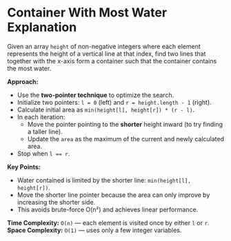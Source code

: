 # Container With Most Water Explanation

Given an array `height` of non-negative integers where each element represents the height of a vertical line at that index, find two lines that together with the x-axis form a container such that the container contains the most water.

**Approach:**

- Use the **two-pointer technique** to optimize the search.
- Initialize two pointers: `l = 0` (left) and `r = height.length - 1` (right).
- Calculate initial area as `min(height[l], height[r]) * (r - l)`.
- In each iteration:
  - Move the pointer pointing to the **shorter** height inward (to try finding a taller line).
  - Update the `area` as the maximum of the current and newly calculated area.
- Stop when `l == r`.

**Key Points:**
- Water contained is limited by the shorter line: `min(height[l], height[r])`.
- Move the shorter line pointer because the area can only improve by increasing the shorter side.
- This avoids brute-force O(n²) and achieves linear performance.

**Time Complexity:** `O(n)` — each element is visited once by either `l` or `r`.
**Space Complexity:** `O(1)` — uses only a few integer variables.
